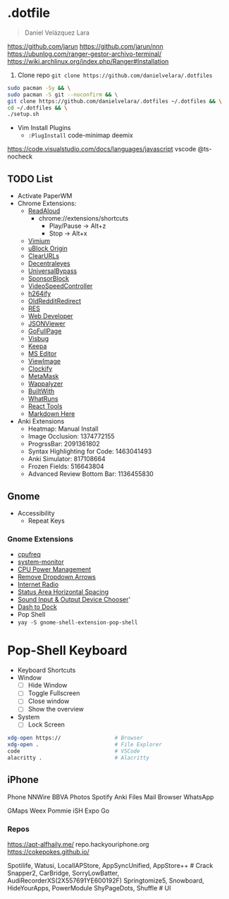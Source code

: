 # .dotfile
> Daniel Velázquez Lara


https://github.com/jarun
https://github.com/jarun/nnn
https://ubunlog.com/ranger-gestor-archivo-terminal/
https://wiki.archlinux.org/index.php/Ranger#Installation

1. Clone repo
`git clone https://github.com/danielvelara/.dotfiles`

```bash
sudo pacman -Sy && \
sudo pacman -S git --noconfirm && \
git clone https://github.com/danielvelara/.dotfiles ~/.dotfiles && \
cd ~/.dotfiles && \
./setup.sh
```

- Vim Install Plugins
    - `:PlugInstall`
code-minimap
deemix 

https://code.visualstudio.com/docs/languages/javascript
vscode @ts-nocheck

## TODO List
- Activate PaperWM
- Chrome Extensions:
    - [ReadAloud](https://chrome.google.com/webstore/detail/read-aloud-a-text-to-spee/hdhinadidafjejdhmfkjgnolgimiaplp)
        - chrome://extensions/shortcuts
            - Play/Pause -> Alt+z
            - Stop -> Alt+x
    - [Vimium](https://chrome.google.com/webstore/detail/vimium/dbepggeogbaibhgnhhndojpepiihcmeb/)
    - [uBlock Origin](https://chrome.google.com/webstore/detail/ublock-origin/cjpalhdlnbpafiamejdnhcphjbkeiagm)
    - [ClearURLs](https://chrome.google.com/webstore/detail/clearurls/lckanjgmijmafbedllaakclkaicjfmnk)
    - [Decentraleyes](https://chrome.google.com/webstore/detail/decentraleyes/ldpochfccmkkmhdbclfhpagapcfdljkj)
    - [UniversalBypass](https://github.com/Sainan/Universal-Bypass)
    - [SponsorBlock](https://chrome.google.com/webstore/detail/sponsorblock-for-youtube/mnjggcdmjocbbbhaepdhchncahnbgone)
    - [VideoSpeedController](https://chrome.google.com/webstore/detail/video-speed-controller/nffaoalbilbmmfgbnbgppjihopabppdk)
    - [h264ify](https://chrome.google.com/webstore/detail/h264ify/aleakchihdccplidncghkekgioiakgal)
    - [OldRedditRedirect](https://chrome.google.com/webstore/detail/old-reddit-redirect/dneaehbmnbhcippjikoajpoabadpodje)
    - [RES](https://chrome.google.com/webstore/detail/reddit-enhancement-suite/kbmfpngjjgdllneeigpgjifpgocmfgmb)
    - [Web Developer](https://chrome.google.com/webstore/detail/web-developer/bfbameneiokkgbdmiekhjnmfkcnldhhm?hl=es)
    - [JSONViewer](https://chrome.google.com/webstore/detail/json-viewer/gbmdgpbipfallnflgajpaliibnhdgobh/related)
    - [GoFullPage](https://chrome.google.com/webstore/detail/gofullpage-full-page-scre/fdpohaocaechififmbbbbbknoalclacl)
    - [Visbug](https://chrome.google.com/webstore/detail/visbug/cdockenadnadldjbbgcallicgledbeoc/)
    - [Keepa](https://chrome.google.com/webstore/detail/neebplgakaahbhdphmkckjjcegoiijjo)
    - [MS Editor](https://chrome.google.com/webstore/detail/microsoft-editor-spelling/gpaiobkfhnonedkhhfjpmhdalgeoebfa)
    - [ViewImage](https://chrome.google.com/webstore/detail/view-image/jpcmhcelnjdmblfmjabdeclccemkghjk)
    - [Clockify](https://chrome.google.com/webstore/detail/clockify-time-tracker/pmjeegjhjdlccodhacdgbgfagbpmccpe)
    - [MetaMask](https://chrome.google.com/webstore/detail/metamask/nkbihfbeogaeaoehlefnkodbefgpgknn)
    - [Wappalyzer](https://chrome.google.com/webstore/detail/wappalyzer/gppongmhjkpfnbhagpmjfkannfbllamg)
    - [BuiltWith](https://chrome.google.com/webstore/detail/builtwith-technology-prof/dapjbgnjinbpoindlpdmhochffioedbn)
    - [WhatRuns](https://chrome.google.com/webstore/detail/whatruns/cmkdbmfndkfgebldhnkbfhlneefdaaip)
    - [React Tools](https://chrome.google.com/webstore/detail/react-developer-tools/fmkadmapgofadopljbjfkapdkoienihi)
    - [Markdown Here](https://chrome.google.com/webstore/detail/markdown-here/elifhakcjgalahccnjkneoccemfahfoa)
- Anki Extensions
    - Heatmap: Manual Install
    - Image Occlusion: 1374772155
    - ProgrssBar: 2091361802
    - Syntax Highlighting for Code: 1463041493
    - Anki Simulator: 817108664
    - Frozen Fields: 516643804
    - Advanced Review Bottom Bar: 1136455830

## Gnome

- Accessibility
    - Repeat Keys


### Gnome Extensions

- [cpufreq](https://extensions.gnome.org/extension/1082/cpufreq/)
- [system-monitor](https://extensions.gnome.org/extension/120/system-monitor/)
- [CPU Power Management](https://extensions.gnome.org/extension/945/cpu-power-manager/)
- [Remove Dropdown Arrows](https://extensions.gnome.org/extension/800/remove-dropdown-arrows/)
- [Internet Radio](https://extensions.gnome.org/extension/836/internet-radio/)
- [Status Area Horizontal Spacing](https://extensions.gnome.org/extension/355/status-area-horizontal-spacing/)
- [Sound Input & Output Device Chooser](https://extensions.gnome.org/extension/906/sound-output-device-chooser/)'
- [Dash to Dock](https://extensions.gnome.org/extension/307/dash-to-dock/)
- Pop Shell
- `yay -S gnome-shell-extension-pop-shell`




# Pop-Shell Keyboard

- Keyboard Shortcuts
- Window 
    - [ ] Hide Window
    - [ ] Toggle Fullscreen 
    - [ ] Close window
    - [ ] Show the overview
- System 
    - [ ] Lock Screen

```bash
xdg-open https://                 # Browser
xdg-open .                        # File Explorer
code                              # VSCode
alacritty .                       # Alacritty
```


## iPhone
Phone
NNWire
BBVA
Photos
Spotify
Anki
Files
Mail
Browser
WhatsApp

GMaps
Weex
Pommie
iSH
Expo Go

### Repos
https://apt-alfhaily.me/
repo.hackyouriphone.org
https://cokepokes.github.io/

Spotilife, Watusi, LocalIAPStore, AppSyncUnified, AppStore++ # Crack
Snapper2, CarBridge, SorryLowBatter, AudiRecorderXS(2X557691YE600192F)
Springtomize5, Snowboard, HideYourApps, PowerModule  ShyPageDots, Shuffle # UI
